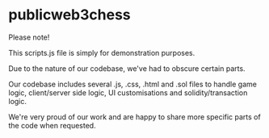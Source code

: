 # publicweb3chess

Please note!

This scripts.js file is simply for demonstration purposes.

Due to the nature of our codebase, we've had to obscure certain parts.

Our codebase includes several .js, .css, .html and .sol files to handle game logic, client/server side logic, UI customisations and solidity/transaction logic.

We're very proud of our work and are happy to share more specific parts of the code when requested.
